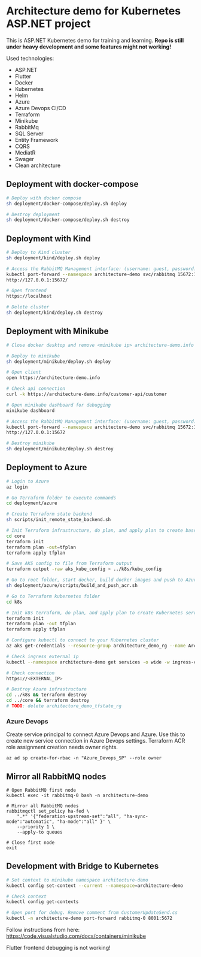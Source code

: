 # Architecture demo for Kubernetes ASP.NET project

This is ASP.NET Kubernetes demo for training and learning. **Repo is still under heavy development and some features might not working!**

Used technologies:
* ASP.NET
* Flutter
* Docker
* Kubernetes
* Helm
* Azure
* Azure Devops CI/CD
* Terraform
* Minikube
* RabbitMq
* SQL Server
* Entity Framework
* CQRS
* MediatR
* Swager
* Clean architecture

## Deployment with docker-compose

```bash
# Deploy with docker compose
sh deployment/docker-compose/deploy.sh deploy

# Destroy deployment
sh deployment/docker-compose/deploy.sh destroy
```

## Deployment with Kind

```bash
# Deploy to Kind cluster
sh deployment/kind/deploy.sh deploy

# Access the RabbitMQ Management interface: (username: guest, password: guest)
kubectl port-forward --namespace architecture-demo svc/rabbitmq 15672:15672
http://127.0.0.1:15672/

# Open frontend
https://localhost

# Delete cluster
sh deployment/kind/deploy.sh destroy
```

## Deployment with Minikube

```bash
# Close docker desktop and remove <minikube ip> architecture-demo.info from /etc/hosts if this is NOT first time to deploy!

# Deploy to minikube
sh deployment/minikube/deploy.sh deploy

# Open client
open https://architecture-demo.info

# Check api connection
curl -k https://architecture-demo.info/customer-api/customer

# Open minikube dashboard for debugging
minikube dashboard

# Access the RabbitMQ Management interface: (username: guest, password: guest)
kubectl port-forward --namespace architecture-demo svc/rabbitmq 15672:15672
http://127.0.0.1:15672

# Destroy minikube
sh deployment/minikube/deploy.sh destroy
```

## Deployment to Azure

```bash
# Login to Azure
az login

# Go Terraform folder to execute commands
cd deployment/azure

# Create Terraform state backend
sh scripts/init_remote_state_backend.sh

# Init Terraform infrastructure, do plan, and apply plan to create base infrastructure
cd core
terraform init
terraform plan -out=tfplan
terraform apply tfplan

# Save AKS config to file from Terraform output
terraform output -raw aks_kube_config > ../k8s/kube_config

# Go to root folder, start docker, build docker images and push to Azure Container Registery.
sh deployment/azure/scripts/build_and_push_acr.sh

# Go to Terraform kubernetes folder
cd k8s

# Init k8s terraform, do plan, and apply plan to create Kubernetes services with Terraform
terraform init
terraform plan -out tfplan
terraform apply tfplan

# Configure kubectl to connect to your Kubernetes cluster
az aks get-credentials --resource-group architecture_demo_rg --name ArchitectureDemoAKS

# Check ingress external ip
kubectl --namespace architecture-demo get services -o wide -w ingress-controller-ingress-nginx-controller

# Check connection
https://<EXTERNAL_IP>

# Destroy Azure infrastructure
cd ../k8s && terraform destroy
cd ../core && terraform destroy
# TODO: delete architecture_demo_tfstate_rg
```

### Azure Devops
Create service principal to connect Azure Devops and Azure. Use this to create new service connection in Azure Devops settings. Terraform ACR role assignment creation needs owner rights.

```
az ad sp create-for-rbac -n "Azure_Devops_SP" --role owner
```

## Mirror all RabbitMQ nodes
```
# Open RabbitMQ first node
kubectl exec -it rabbitmq-0 bash -n architecture-demo

# Mirror all RabbitMQ nodes
rabbitmqctl set_policy ha-fed \
    ".*" '{"federation-upstream-set":"all", "ha-sync-mode":"automatic", "ha-mode":"all" }' \
    --priority 1 \
    --apply-to queues

# Close first node
exit
```

## Development with Bridge to Kubernetes

```bash
# Set context to minikube namespace architecture-demo
kubectl config set-context --current --namespace=architecture-demo

# Check context
kubectl config get-contexts

# Open port for debug. Remove comment from CustomerUpdateSend.cs
kubectl -n architecture-demo port-forward rabbitmq-0 8001:5672
```

Follow instructions from here: https://code.visualstudio.com/docs/containers/minikube

Flutter frontend debugging is not working!